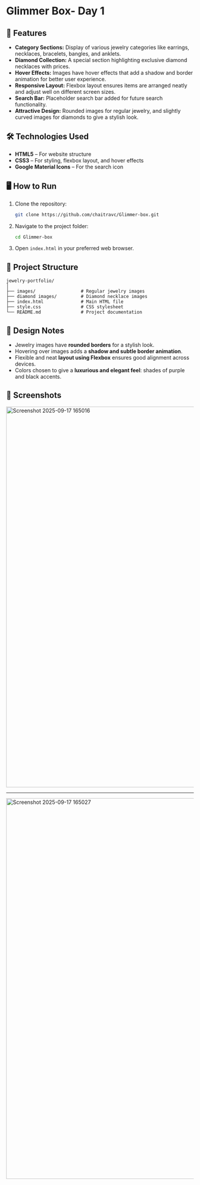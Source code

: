 

# Glimmer Box- Day 1



## 🌟 Features

- **Category Sections:** Display of various jewelry categories like earrings, necklaces, bracelets, bangles, and anklets.  
- **Diamond Collection:** A special section highlighting exclusive diamond necklaces with prices.  
- **Hover Effects:** Images have hover effects that add a shadow and border animation for better user experience.  
- **Responsive Layout:** Flexbox layout ensures items are arranged neatly and adjust well on different screen sizes.  
- **Search Bar:** Placeholder search bar added for future search functionality.  
- **Attractive Design:** Rounded images for regular jewelry, and slightly curved images for diamonds to give a stylish look.  



## 🛠️ Technologies Used

- **HTML5** – For website structure  
- **CSS3** – For styling, flexbox layout, and hover effects  
- **Google Material Icons** – For the search icon  



## 🖥️ How to Run

1. Clone the repository:  
   ```bash
   git clone https://github.com/chaitravc/Glimmer-box.git
   ```


2. Navigate to the project folder:

   ```bash
   cd Glimmer-box
   ```
3. Open `index.html` in your preferred web browser.



## 📂 Project Structure

```
jewelry-portfolio/
│
├── images/                 # Regular jewelry images
├── diamond images/         # Diamond necklace images
├── index.html              # Main HTML file
├── style.css               # CSS stylesheet
└── README.md               # Project documentation
```



## 🎨 Design Notes

* Jewelry images have **rounded borders** for a stylish look.
* Hovering over images adds a **shadow and subtle border animation**.
* Flexible and neat **layout using Flexbox** ensures good alignment across devices.
* Colors chosen to give a **luxurious and elegant feel**: shades of purple and black accents.



## 📸 Screenshots

<img width="1920" height="1020" alt="Screenshot 2025-09-17 165016" src="https://github.com/user-attachments/assets/5f3c0828-2b92-455f-9b5d-4c5894a9e778" />

---
<img width="1920" height="1020" alt="Screenshot 2025-09-17 165027" src="https://github.com/user-attachments/assets/1bc66a99-e895-4d68-94a4-d2e5e2261552" />




